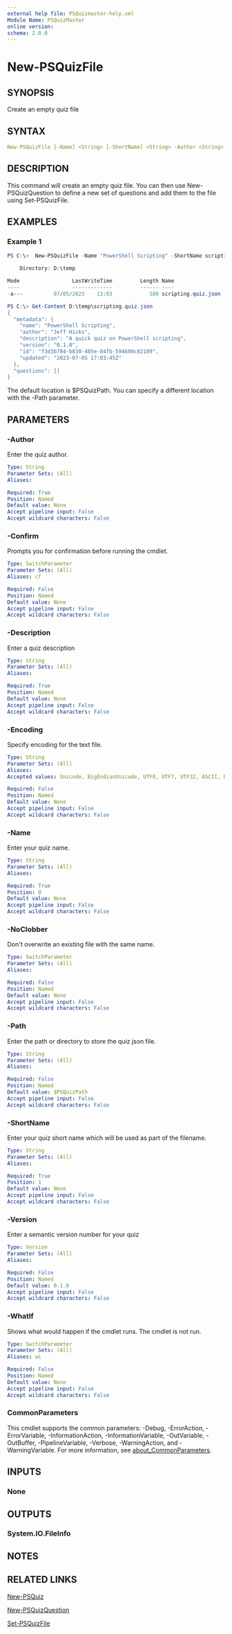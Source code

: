 ```yaml
---
external help file: PSQuizmaster-help.xml
Module Name: PSQuizMaster
online version:
schema: 2.0.0
---
```


# New-PSQuizFile

## SYNOPSIS

Create an empty quiz file

## SYNTAX

```yaml
New-PSQuizFile [-Name] <String> [-ShortName] <String> -Author <String> -Description <String> [-Version <Version>] [-Path <String>] [-NoClobber] [-Encoding <String>] [-WhatIf] [-Confirm]  [<CommonParameters>]
```

## DESCRIPTION

This command will create an empty quiz file. You can then use New-PSQuizQuestion to define a new set of questions and add them to the file using Set-PSQuizFile.

## EXAMPLES

### Example 1

```powershell
PS C:\>  New-PSQuizFile -Name "PowerShell Scripting" -ShortName scripting -Author "Jeff Hicks" -Description "A quick quiz on PowerShell scripting" -Path d:\temp

    Directory: D:\temp

Mode                 LastWriteTime         Length Name
----                 -------------         ------ ----
-a---          07/05/2023    13:03            580 scripting.quiz.json

PS C:\> Get-Content D:\temp\scripting.quiz.json
{
  "metadata": {
    "name": "PowerShell Scripting",
    "author": "Jeff Hicks",
    "description": "A quick quiz on PowerShell scripting",
    "version": "0.1.0",
    "id": "f3d3b784-b838-405e-84fb-594600c82189",
    "updated": "2023-07-05 17:03:45Z"
  },
  "questions": []
}
```

The default location is $PSQuizPath. You can specify a different location with the -Path parameter.

## PARAMETERS

### -Author

Enter the quiz author.

```yaml
Type: String
Parameter Sets: (All)
Aliases:

Required: True
Position: Named
Default value: None
Accept pipeline input: False
Accept wildcard characters: False
```

### -Confirm

Prompts you for confirmation before running the cmdlet.

```yaml
Type: SwitchParameter
Parameter Sets: (All)
Aliases: cf

Required: False
Position: Named
Default value: None
Accept pipeline input: False
Accept wildcard characters: False
```

### -Description

Enter a quiz description

```yaml
Type: String
Parameter Sets: (All)
Aliases:

Required: True
Position: Named
Default value: None
Accept pipeline input: False
Accept wildcard characters: False
```

### -Encoding

Specify encoding for the text file.

```yaml
Type: String
Parameter Sets: (All)
Aliases:
Accepted values: Unicode, BigEndianUnicode, UTF8, UTF7, UTF32, ASCII, Default, OEM

Required: False
Position: Named
Default value: None
Accept pipeline input: False
Accept wildcard characters: False
```

### -Name

Enter your quiz name.

```yaml
Type: String
Parameter Sets: (All)
Aliases:

Required: True
Position: 0
Default value: None
Accept pipeline input: False
Accept wildcard characters: False
```

### -NoClobber

Don't overwrite an existing file with the same name.

```yaml
Type: SwitchParameter
Parameter Sets: (All)
Aliases:

Required: False
Position: Named
Default value: None
Accept pipeline input: False
Accept wildcard characters: False
```

### -Path

Enter the path or directory to store the quiz json file.

```yaml
Type: String
Parameter Sets: (All)
Aliases:

Required: False
Position: Named
Default value: $PSQuizPath
Accept pipeline input: False
Accept wildcard characters: False
```

### -ShortName

Enter your quiz short name which will be used as part of the filename.

```yaml
Type: String
Parameter Sets: (All)
Aliases:

Required: True
Position: 1
Default value: None
Accept pipeline input: False
Accept wildcard characters: False
```

### -Version

Enter a semantic version number for your quiz

```yaml
Type: Version
Parameter Sets: (All)
Aliases:

Required: False
Position: Named
Default value: 0.1.0
Accept pipeline input: False
Accept wildcard characters: False
```

### -WhatIf

Shows what would happen if the cmdlet runs.
The cmdlet is not run.

```yaml
Type: SwitchParameter
Parameter Sets: (All)
Aliases: wi

Required: False
Position: Named
Default value: None
Accept pipeline input: False
Accept wildcard characters: False
```

### CommonParameters

This cmdlet supports the common parameters: -Debug, -ErrorAction, -ErrorVariable, -InformationAction, -InformationVariable, -OutVariable, -OutBuffer, -PipelineVariable, -Verbose, -WarningAction, and -WarningVariable. For more information, see [about_CommonParameters](http://go.microsoft.com/fwlink/?LinkID=113216).

## INPUTS

### None

## OUTPUTS

### System.IO.FileInfo

## NOTES

## RELATED LINKS

[New-PSQuiz](New-PSQuiz.md)

[New-PSQuizQuestion](New-PSQuizQuestion.md)

[Set-PSQuizFile](Set-PSQuizFile.md)
